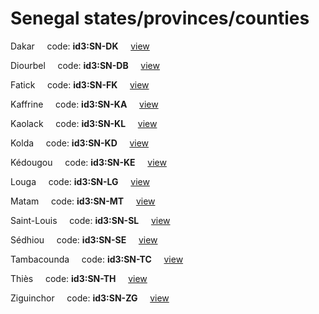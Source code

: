 # Senegal states/provinces/counties
Dakar&nbsp;&nbsp;&nbsp;&nbsp;&nbsp;code: **id3:SN-DK**&nbsp;&nbsp;&nbsp;&nbsp;&nbsp;[view](../export/geojson/medium/id3/sn/dk.geojson)&nbsp;&nbsp;&nbsp;&nbsp;&nbsp;


Diourbel&nbsp;&nbsp;&nbsp;&nbsp;&nbsp;code: **id3:SN-DB**&nbsp;&nbsp;&nbsp;&nbsp;&nbsp;[view](../export/geojson/medium/id3/sn/db.geojson)&nbsp;&nbsp;&nbsp;&nbsp;&nbsp;


Fatick&nbsp;&nbsp;&nbsp;&nbsp;&nbsp;code: **id3:SN-FK**&nbsp;&nbsp;&nbsp;&nbsp;&nbsp;[view](../export/geojson/medium/id3/sn/fk.geojson)&nbsp;&nbsp;&nbsp;&nbsp;&nbsp;


Kaffrine&nbsp;&nbsp;&nbsp;&nbsp;&nbsp;code: **id3:SN-KA**&nbsp;&nbsp;&nbsp;&nbsp;&nbsp;[view](../export/geojson/medium/id3/sn/ka.geojson)&nbsp;&nbsp;&nbsp;&nbsp;&nbsp;


Kaolack&nbsp;&nbsp;&nbsp;&nbsp;&nbsp;code: **id3:SN-KL**&nbsp;&nbsp;&nbsp;&nbsp;&nbsp;[view](../export/geojson/medium/id3/sn/kl.geojson)&nbsp;&nbsp;&nbsp;&nbsp;&nbsp;


Kolda&nbsp;&nbsp;&nbsp;&nbsp;&nbsp;code: **id3:SN-KD**&nbsp;&nbsp;&nbsp;&nbsp;&nbsp;[view](../export/geojson/medium/id3/sn/kd.geojson)&nbsp;&nbsp;&nbsp;&nbsp;&nbsp;


Kédougou&nbsp;&nbsp;&nbsp;&nbsp;&nbsp;code: **id3:SN-KE**&nbsp;&nbsp;&nbsp;&nbsp;&nbsp;[view](../export/geojson/medium/id3/sn/ke.geojson)&nbsp;&nbsp;&nbsp;&nbsp;&nbsp;


Louga&nbsp;&nbsp;&nbsp;&nbsp;&nbsp;code: **id3:SN-LG**&nbsp;&nbsp;&nbsp;&nbsp;&nbsp;[view](../export/geojson/medium/id3/sn/lg.geojson)&nbsp;&nbsp;&nbsp;&nbsp;&nbsp;


Matam&nbsp;&nbsp;&nbsp;&nbsp;&nbsp;code: **id3:SN-MT**&nbsp;&nbsp;&nbsp;&nbsp;&nbsp;[view](../export/geojson/medium/id3/sn/mt.geojson)&nbsp;&nbsp;&nbsp;&nbsp;&nbsp;


Saint-Louis&nbsp;&nbsp;&nbsp;&nbsp;&nbsp;code: **id3:SN-SL**&nbsp;&nbsp;&nbsp;&nbsp;&nbsp;[view](../export/geojson/medium/id3/sn/sl.geojson)&nbsp;&nbsp;&nbsp;&nbsp;&nbsp;


Sédhiou&nbsp;&nbsp;&nbsp;&nbsp;&nbsp;code: **id3:SN-SE**&nbsp;&nbsp;&nbsp;&nbsp;&nbsp;[view](../export/geojson/medium/id3/sn/se.geojson)&nbsp;&nbsp;&nbsp;&nbsp;&nbsp;


Tambacounda&nbsp;&nbsp;&nbsp;&nbsp;&nbsp;code: **id3:SN-TC**&nbsp;&nbsp;&nbsp;&nbsp;&nbsp;[view](../export/geojson/medium/id3/sn/tc.geojson)&nbsp;&nbsp;&nbsp;&nbsp;&nbsp;


Thiès&nbsp;&nbsp;&nbsp;&nbsp;&nbsp;code: **id3:SN-TH**&nbsp;&nbsp;&nbsp;&nbsp;&nbsp;[view](../export/geojson/medium/id3/sn/th.geojson)&nbsp;&nbsp;&nbsp;&nbsp;&nbsp;


Ziguinchor&nbsp;&nbsp;&nbsp;&nbsp;&nbsp;code: **id3:SN-ZG**&nbsp;&nbsp;&nbsp;&nbsp;&nbsp;[view](../export/geojson/medium/id3/sn/zg.geojson)&nbsp;&nbsp;&nbsp;&nbsp;&nbsp;

